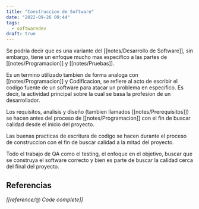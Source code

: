 ```yaml
---
title: "Construccion de Software"
date: "2022-09-26 09:44"
tags: 
  - softwaredev
draft: true
---
```

Se podria decir que es una variante del [[notes/Desarrollo de Software]], sin embargo, tiene un enfoque mucho mas especifico a las partes de [[notes/Programacion]] y [[notes/Pruebas]].

Es un termino utilizado tambien de forma analoga con [[notes/Programacion]] y Codificacion, se refiere al acto de escribir el codigo fuente de un software para atacar un problema en especifico. Es decir, la actividad principal sobre la cual se basa la profesion de un desarrollador.

Los requisitos, analisis y diseño (tambien llamados [[notes/Prerequisitos]]) se hacen antes del proceso de [[notes/Programacion]] con el fin de buscar calidad desde el inicio del proyecto.

Las buenas practicas de escritura de codigo se hacen durante el proceso de construccion con el fin de buscar calidad a la mitad del proyecto.

Todo el trabajo de QA como el testing, el enfoque en el objetivo, buscar que se construya el software correcto y bien es parte de buscar la calidad cerca del final del proyecto.

## Referencias
*[[reference/@ Code complete]]*